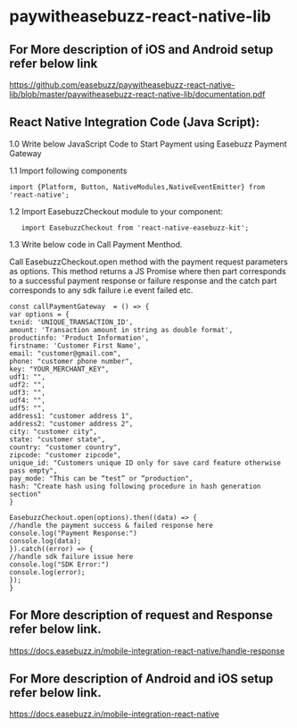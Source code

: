 # paywitheasebuzz-react-native-lib

## For More description of iOS and Android setup refer below link

https://github.com/easebuzz/paywitheasebuzz-react-native-lib/blob/master/paywitheasebuzz-react-native-lib/documentation.pdf


## React Native Integration Code (Java Script):

1.0 Write below JavaScript Code to Start Payment using Easebuzz Payment Gateway

1.1 Import following components 
 ```
import {Platform, Button, NativeModules,NativeEventEmitter} from 'react-native';
 ```

1.2 Import EasebuzzCheckout module to your component:
  ```
     import EasebuzzCheckout from 'react-native-easebuzz-kit';
 ```

1.3 Write below code in Call Payment Menthod.

Call EasebuzzCheckout.open method with the payment request parameters as options. This method returns a JS Promise where then part corresponds to a successful payment response or failure response and the catch part corresponds to any sdk failure i.e event failed etc.

 ```
const callPaymentGateway  = () => {
var options = {
txnid: 'UNIQUE_TRANSACTION_ID',
amount: 'Transaction amount in string as double format',
productinfo: 'Product Information',
firstname: 'Customer First Name',
email: "customer@gmail.com",
phone: "customer phone number",
key: "YOUR_MERCHANT_KEY",
udf1: "",
udf2: "",
udf3: "",
udf4: "",
udf5: "",
address1: "customer address 1",
address2: "customer address 2",
city: "customer city",
state: "customer state",
country: "customer country",
zipcode: "customer zipcode",
unique_id: "Customers unique ID only for save card feature otherwise pass empty",
pay_mode: "This can be “test” or “production",
hash: "Create hash using following procedure in hash generation section"
}

EasebuzzCheckout.open(options).then((data) => {
//handle the payment success & failed response here
console.log("Payment Response:") 
console.log(data);
}).catch((error) => {
//handle sdk failure issue here
console.log("SDK Error:")
console.log(error);
});
}
 ```
## For More description of request and Response refer below link.

https://docs.easebuzz.in/mobile-integration-react-native/handle-response

## For More description of Android and iOS setup refer below link.

https://docs.easebuzz.in/mobile-integration-react-native
